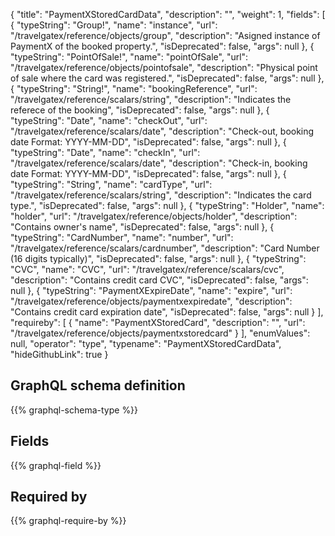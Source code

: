 {
  "title": "PaymentXStoredCardData",
  "description": "",
  "weight": 1,
  "fields": [
    {
      "typeString": "Group!",
      "name": "instance",
      "url": "/travelgatex/reference/objects/group",
      "description": "Asigned instance of PaymentX of the booked property.",
      "isDeprecated": false,
      "args": null
    },
    {
      "typeString": "PointOfSale!",
      "name": "pointOfSale",
      "url": "/travelgatex/reference/objects/pointofsale",
      "description": "Physical point of sale where the card was registered.",
      "isDeprecated": false,
      "args": null
    },
    {
      "typeString": "String!",
      "name": "bookingReference",
      "url": "/travelgatex/reference/scalars/string",
      "description": "Indicates the referece of the booking",
      "isDeprecated": false,
      "args": null
    },
    {
      "typeString": "Date",
      "name": "checkOut",
      "url": "/travelgatex/reference/scalars/date",
      "description": "Check-out, booking date Format: YYYY-MM-DD",
      "isDeprecated": false,
      "args": null
    },
    {
      "typeString": "Date",
      "name": "checkIn",
      "url": "/travelgatex/reference/scalars/date",
      "description": "Check-in, booking date Format: YYYY-MM-DD",
      "isDeprecated": false,
      "args": null
    },
    {
      "typeString": "String",
      "name": "cardType",
      "url": "/travelgatex/reference/scalars/string",
      "description": "Indicates the card type.",
      "isDeprecated": false,
      "args": null
    },
    {
      "typeString": "Holder",
      "name": "holder",
      "url": "/travelgatex/reference/objects/holder",
      "description": "Contains owner's name",
      "isDeprecated": false,
      "args": null
    },
    {
      "typeString": "CardNumber",
      "name": "number",
      "url": "/travelgatex/reference/scalars/cardnumber",
      "description": "Card Number (16 digits typically)",
      "isDeprecated": false,
      "args": null
    },
    {
      "typeString": "CVC",
      "name": "CVC",
      "url": "/travelgatex/reference/scalars/cvc",
      "description": "Contains credit card CVC",
      "isDeprecated": false,
      "args": null
    },
    {
      "typeString": "PaymentXExpireDate",
      "name": "expire",
      "url": "/travelgatex/reference/objects/paymentxexpiredate",
      "description": "Contains credit card expiration date",
      "isDeprecated": false,
      "args": null
    }
  ],
  "requireby": [
    {
      "name": "PaymentXStoredCard",
      "description": "",
      "url": "/travelgatex/reference/objects/paymentxstoredcard"
    }
  ],
  "enumValues": null,
  "operator": "type",
  "typename": "PaymentXStoredCardData",
  "hideGithubLink": true
}
## GraphQL schema definition

{{% graphql-schema-type %}}

## Fields

{{% graphql-field %}}

## Required by

{{% graphql-require-by %}}

